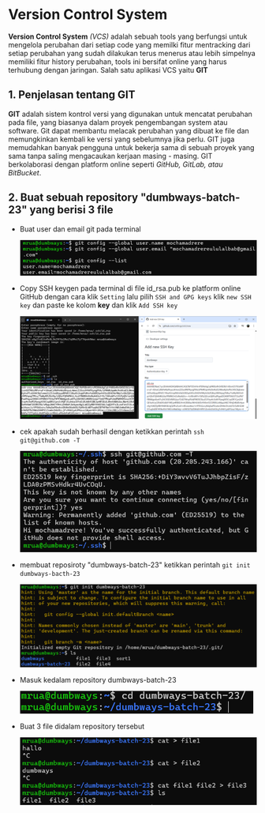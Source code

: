 # Version Control System

**Version Control System** _(VCS)_ adalah sebuah tools yang berfungsi untuk mengelola perubahan dari setiap code yang memilki fitur mentracking dari setiap perubahan yang sudah dilakukan terus menerus atau lebih simpelnya memiliki fitur history perubahan, tools ini bersifat online yang harus terhubung dengan jaringan. Salah satu aplikasi VCS yaitu **GIT**


## 1. Penjelasan tentang GIT

**GIT** adalah sistem kontrol versi yang digunakan untuk mencatat perubahan pada file, yang biasanya dalam proyek pengembangan system atau software. Git dapat membantu melacak perubahan yang dibuat ke file dan memungkinkan kembali ke versi yang sebelumnya jika perlu. GIT juga memudahkan banyak pengguna untuk bekerja sama di sebuah proyek yang sama tanpa saling mengacaukan kerjaan masing - masing. GIT berkolaborasi dengan platform online seperti _GitHub, GitLab, atau BitBucket_.


## 2. Buat sebuah repository "dumbways-batch-23" yang berisi 3 file


- Buat user dan email git pada terminal

  ![alt text](https://github.com/mochamadrere/devops23-dumbways-mochamadrere/blob/main/Pict/git%20config%20global%20user%20dan%20email.png)

- Copy SSH keygen pada terminal di file id_rsa.pub ke platform online GitHub dengan cara klik ``` Setting ``` lalu pilih ``` SSH and GPG keys ``` klik ``` new SSH key ``` dan paste ke kolom **key** dan klik ``` Add SSH key ```

  ![alt text](https://github.com/mochamadrere/devops23-dumbways-mochamadrere/blob/main/Pict/copy%20paste%20ssh%20key.png)


- cek apakah sudah berhasil dengan ketikkan perintah ``` ssh git@github.com -T ```

  ![alt text](https://github.com/mochamadrere/devops23-dumbways-mochamadrere/blob/main/Pict/test%20masuk%20git%20pada%20terminal.png)

- membuat reposiroty "dumbways-batch-23" ketikkan perintah ``` git init dumbways-bacth-23 ```

  ![alt text](https://github.com/mochamadrere/devops23-dumbways-mochamadrere/blob/main/Pict/git%20init%20dumbways%20batch23.png)

- Masuk kedalam repository dumbways-batch-23

  ![alt text](https://github.com/mochamadrere/devops23-dumbways-mochamadrere/blob/main/Pict/cd%20dumbways%20batch23.png)

- Buat 3 file didalam repository tersebut

  ![alt text](https://github.com/mochamadrere/devops23-dumbways-mochamadrere/blob/main/Pict/cat%20file1%20file2%20file3.png)



